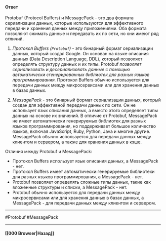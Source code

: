 #### Ответ

Protobuf (Protocol Buffers) и MessagePack - это два формата сериализации данных, которые используются для эффективного передачи и хранения данных между приложениями. Оба формата позволяют сжимать данные и передавать их по сети, но они имеют ряд отличий.

1. *Протокол Buffers (`Protobuf`)* - это бинарный формат сериализации данных, который создал Google. Он основан на языке описания данных (Data Description Language, DDL), который позволяет определять структуру данных и их типы. Protobuf *позволяет сериализовать и десериализовать данные с помощью автоматически сгенерированных библиотек для разных языков программирования.* Протокол Buffers обычно используется для передачи данных между микросервисами или для хранения данных в базах данных.
    
2. *MessagePack* - это бинарный формат сериализации данных, который создан для эффективной передачи данных по сети. Он не использует язык описания данных, а вместо этого определяет типы данных на основе их значений. В отличие от Protobuf, MessagePack не имеет автоматически генерируемых библиотек для разных языков программирования, но поддерживает большое количество языков, включая JavaScript, Ruby, Python, Java и многие другие. MessagePack обычно используется для передачи данных между клиентом и сервером, а также для хранения данных в кэше.
    

Отличия между Protobuf и MessagePack:

- Протокол Buffers использует язык описания данных, а MessagePack - нет.
- Протокол Buffers имеет автоматически генерируемые библиотеки для разных языков программирования, а MessagePack - нет.
- Protobuf позволяет определять сложные типы данных, такие как вложенные структуры и списки, а MessagePack - нет.
- Protobuf обычно используется для передачи данных между микросервисами или для хранения данных в базах данных, а MessagePack - для передачи данных между клиентом и сервером.

___
#Protobuf #MessagePack

___

#### [[000 Browser|Назад]]